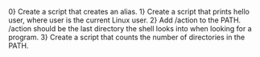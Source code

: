  0} Create a script that creates an alias.
 1} Create a script that prints hello user, where user is the current Linux user.
 2} Add /action to the PATH. /action should be the last directory the shell looks into when looking for a program.
 3} Create a script that counts the number of directories in the PATH.